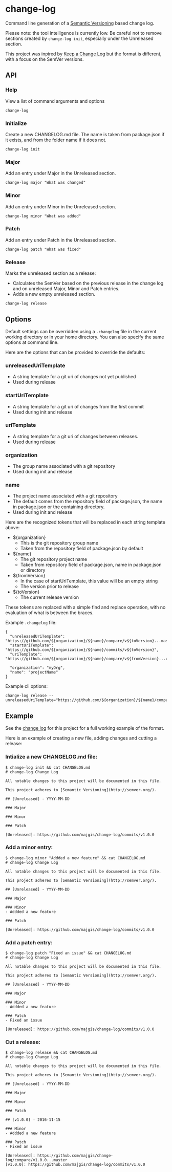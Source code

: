 # change-log

Command line generation of a [Semantic Versioning][0]
based change log.

Please note: the tool intelligence is currently low.  Be careful not to 
remove sections created by `change-log init`, especially under the 
Unreleased section.

This project was inpired by [Keep a Change Log][2] but the format is 
different, with a focus on the SemVer versions.

## API

### Help

View a list of command arguments and options

    change-log

### Initialize

Create a new CHANGELOG.md file.
The name is taken from package.json if it exists, and from the folder
name if it does not.

    change-log init
    
### Major

Add an entry under Major in the Unreleased section.

    change-log major "What was changed"

### Minor

Add an entry under Minor in the Unreleased section.

    change-log minor "What was added"

### Patch

Add an entry under Patch in the Unreleased section.

    change-log patch "What was fixed"
    
### Release

Marks the unreleased section as a release:
- Calculates the SemVer based on the previous release in the change log 
 and on unreleased Major, Minor and Patch entries.
- Adds a new empty unreleased section.

```
change-log release
```



## Options

Default settings can be overridden using a `.changelog` file in the 
current working directory or in your home directory.  You can also 
specify the same options at command line.

Here are the options that can be provided to override the defaults:

### unreleasedUriTemplate
- A string template for a git uri of changes not yet published
- Used during release

### startUriTemplate
- A string template for a git uri of changes from the first commit
- Used during init and release

### uriTemplate
- A string template for a git uri of changes between releases.
- Used during release

### organization
- The group name associated with a git repository
- Used during init and release

### name
- The project name associated with a git repository
- The default comes from the repository field of package.json, the 
    name in package.json or the containing directory.
- Used during init and release

Here are the recognized tokens that will be replaced in each string 
template above:

- ${organization}
    - This is the git repository group name
    - Taken from the repository field of package.json by default
- ${name}
    - The git repository project name
    - Taken from repository field of package.json, name in package.json 
    or directory
- ${fromVersion}
    - In the case of startUriTemplate, this value will be an empty string
    - The version prior to release
- ${toVersion}
    - The current release version

These tokens are replaced with a simple find and replace operation, 
with no evaluation of what is between the braces.

Example `.changelog` file:
```
{
  "unreleasedUriTemplate": "https://github.com/${organization}/${name}/compare/v${toVersion}...master",
  "startUriTemplate": "https://github.com/${organization}/${name}/commits/v${toVersion}",
  "uriTemplate": "https://github.com/${organization}/${name}/compare/v${fromVersion}...v${toVersion}",
  
  "organization": "myOrg",
  "name": "projectName"
}
```

Example cli options:

    change-log release --unreleasedUriTemplate="https://github.com/${organization}/${name}/compare/v${toVersion}...master"


## Example

See the [change log][1] for this project for a full working example of
the format.

Here is an example of creating a new file, adding changes and cutting
a release:

### Intialize a new CHANGELOG.md file:
```
$ change-log init && cat CHANGELOG.md
# change-log Change Log

All notable changes to this project will be documented in this file.

This project adheres to [Semantic Versioning](http://semver.org/).

## [Unreleased] - YYYY-MM-DD

### Major

### Minor

### Patch

[Unreleased]: https://github.com/majgis/change-log/commits/v1.0.0
```

### Add a minor entry:
```
$ change-log minor "Addded a new feature" && cat CHANGELOG.md 
# change-log Change Log

All notable changes to this project will be documented in this file.

This project adheres to [Semantic Versioning](http://semver.org/).

## [Unreleased] - YYYY-MM-DD

### Major

### Minor
- Addded a new feature

### Patch

[Unreleased]: https://github.com/majgis/change-log/commits/v1.0.0
```

### Add a patch entry:
```
$ change-log patch "Fixed an issue" && cat CHANGELOG.md 
# change-log Change Log

All notable changes to this project will be documented in this file.

This project adheres to [Semantic Versioning](http://semver.org/).

## [Unreleased] - YYYY-MM-DD

### Major

### Minor
- Addded a new feature

### Patch
- Fixed an issue

[Unreleased]: https://github.com/majgis/change-log/commits/v1.0.0
```

### Cut a release:
```
$ change-log release && cat CHANGELOG.md 
# change-log Change Log

All notable changes to this project will be documented in this file.

This project adheres to [Semantic Versioning](http://semver.org/).

## [Unreleased] - YYYY-MM-DD

### Major

### Minor

### Patch

## [v1.0.0] - 2016-11-15

### Minor
- Addded a new feature

### Patch
- Fixed an issue

[Unreleased]: https://github.com/majgis/change-log/compare/v1.0.0...master
[v1.0.0]: https://github.com/majgis/change-log/commits/v1.0.0

```


  
[0]: http://semver.org/
[1]: https://github.com/majgis/change-log/blob/master/CHANGELOG.md
[2]: http://keepachangelog.com
